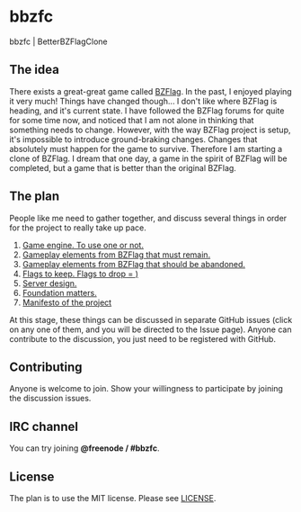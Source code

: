 # bbzfc
bbzfc | BetterBZFlagClone

## The idea

There exists a great-great game called [BZFlag](http://bzflag.org/). In the
past, I enjoyed playing it very much! Things have changed though...
I don't like where BZFlag is heading, and it's current state. I have
followed the BZFlag forums for quite for some time now, and noticed that I
am not alone in thinking that something needs to change. However, with the
way BZFlag project is setup, it's impossible to introduce ground-braking
changes. Changes that absolutely must happen for the game to survive.
Therefore I am starting a clone of BZFlag. I dream that one day, a game
in the spirit of BZFlag will be completed, but a game that is better than
the original BZFlag.

## The plan

People like me need to gather together, and discuss several things in order
for the project to really take up pace.

1. [Game engine. To use one or not.](https://github.com/valera-rozuvan/bbzfc/issues/1)
2. [Gameplay elements from BZFlag that must remain.](https://github.com/valera-rozuvan/bbzfc/issues/2)
3. [Gameplay elements from BZFlag that should be abandoned.](https://github.com/valera-rozuvan/bbzfc/issues/3)
4. [Flags to keep. Flags to drop = )](https://github.com/valera-rozuvan/bbzfc/issues/4)
4. [Server design.](https://github.com/valera-rozuvan/bbzfc/issues/5)
5. [Foundation matters.](https://github.com/valera-rozuvan/bbzfc/issues/6)
6. [Manifesto of the project](https://github.com/valera-rozuvan/bbzfc/issues/7)

At this stage, these things can be discussed in separate GitHub issues
(click on any one of them, and you will be directed to the Issue page).
Anyone can contribute to the discussion, you just need to be registered with
GitHub.

## Contributing

Anyone is welcome to join. Show your willingness to participate by joining the
discussion issues.

## IRC channel

You can try joining **@freenode / #bbzfc**.

## License

The plan is to use the MIT license. Please see [LICENSE](LICENSE).
